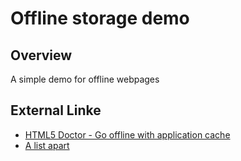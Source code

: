 ﻿# Offline storage demo

## Overview

A simple demo for offline webpages

## External Linke
* [HTML5 Doctor - Go offline with application cache](http://html5doctor.com/go-offline-with-application-cache/)
* [A list apart](http://www.alistapart.com/articles/application-cache-is-a-douchebag/)